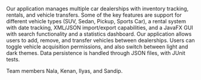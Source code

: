 Our application manages multiple car dealerships with inventory tracking, rentals, and vehicle transfers. Some of the key features are support for different vehicle types (SUV, Sedan, Pickup, Sports Car), a rental system with date tracking, XML/JSON import/export capabilities, and a JavaFX GUI with search functionality and a statistics dashboard. Our application allows users to add, remove, and transfer vehicles between dealerships. Users can toggle vehicle acquisition permissions, and also switch between light and dark themes. Data persistence is handled through JSON files, with JUnit tests. 

Team members Nala, Kenan, Ilyas, and Sandip. 
